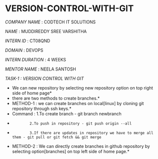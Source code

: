 # VERSION-CONTROL-WITH-GIT

*COMPANY NAME* : CODTECH IT SOLUTIONS

*NAME* : MUDDIREDDY SREE VARSHITHA

*INTERN ID* : CT08QND

*DOMAIN* : DEVOPS

*INTERN DURATION* : 4 WEEKS

*MENTOR NAME* : NEELA SANTOSH

*TASK-1 : VERSION CONTROL WITH GIT*
* We can new repository by selecting new repository option on top right side of home page*
* there are two methods to create branches.*
*   METHOD-1 : we can create branches on local[linux] by cloning git repository through ssh keys.*
*   Command : 1.To create branch - git branch newbranch
*             2.To push in repository - git push origin --all
*             3.If there are updates in repository we have to merge all them - git pull or git fetch && git merge
*  METHOD-2 : We can directly create branches in github repository by selecting option[branches] on top left side of home page.*
